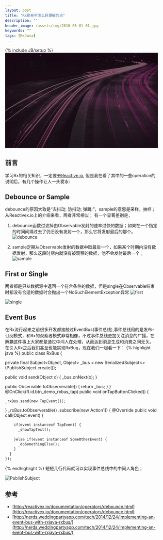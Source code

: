 ```yaml
---
layout: post
title: "Rx那些不怎么好理解的点"
description: ""
header_image: /assets/img/2016-05-01-01.jpg
keywords: ""
tags: [RxJava]
---
```

{% include JB/setup %}
![img](/assets/img/2016-05-01-01.jpg)

## 前言
学习Rx的相关知识，一定要去[Reactive.io](http://reactivex.io/documentation/operators/debounce.html), 但是我在看了其中的一些operation的说明后，有几个操作让人一头雾水:

## Debounce or Sample
debounce的原因大致是“去抖动; 防抖动; 弹跳;”，sample的意思是采样，抽样；从Reactivex.io上的介绍来看，两者非常相似；
有一个显著差别是，
	
1. debounce函数过滤掉由Observable发射的速率过快的数据；如果在一个指定的时间间隔过去了仍旧没有发射一个，那么它将发射最后的那个。
![debounce](http://reactivex.io/documentation/operators/images/debounce.png)

2. sample定期从Observable发射的数据中取最后一个，如果某个时期内没有数据发射，那么这段时期内就没有被观察的数据，他不会发射最后一个；
![sample](http://reactivex.io/documentation/operators/images/sample.png)


## First or Single
两者都是只从数据源中返回一个符合条件的数据，但是single在Observable结束时都没有合适的数据时会抛出一个NoSuchElementException异常
![first](http://reactivex.io/documentation/operators/images/first.png)

![single](http://reactivex.io/documentation/operators/images/single.png)


## Event Bus
在Rx流行起来之前很多开发都接触过EventBus(事件总线),事件总线用的是发布-订阅模式，和Rx的观察者模式非常相像，不过事件总线更加关注消息的广播，在解耦这件事上大家都是通过中间人在处理，从而达到消息生成和消费之间无关。  
在引入Rx之后我们甚至也能实现RxBug，现在我们一起看一下：
{% highlight java %}
public class RxBus {

  private final Subject<Object, Object> _bus = new SerializedSubject<>(PublishSubject.create());

  public void send(Object o) {
    _bus.onNext(o);
  }

  public Observable<Object> toObserverable() {
    return _bus;
  }
}
@OnClick(R.id.btn_demo_rxbus_tap)
public void onTapButtonClicked() {

    _rxBus.send(new TapEvent());
}
_rxBus.toObserverable()
    .subscribe(new Action1<Object>() {
      @Override
      public void call(Object event) {

        if(event instanceof TapEvent) {
          _showTapText();

        }else if(event instanceof SomeOtherEvent) {
          _doSomethingElse();
        }
      }
    });
{% endhighlight %}
短短几行代码就可以实现事件总线中的中间人角色；

![PublishSubject](https://raw.github.com/wiki/ReactiveX/RxJava/images/rx-operators/S.PublishSubject.png)

## 参考
* [http://reactivex.io/documentation/operators/debounce.html](http://reactivex.io/documentation/operators/debounce.html)
* [http://nerds.weddingpartyapp.com/tech/2014/12/24/implementing-an-event-bus-with-rxjava-rxbus/](http://nerds.weddingpartyapp.com/tech/2014/12/24/implementing-an-event-bus-with-rxjava-rxbus/)
